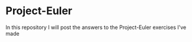 # Project-Euler
In this repository I will post the answers to the Project-Euler exercises I've made
